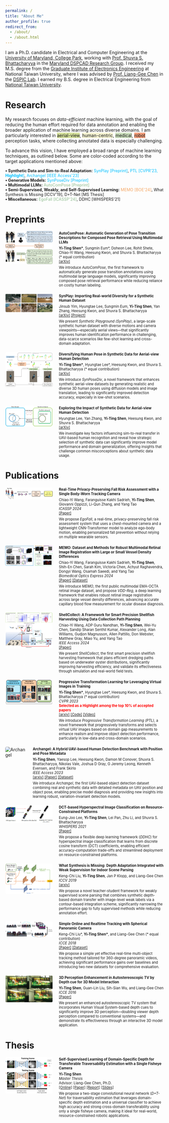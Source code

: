 ```yaml
---
permalink: /
title: "About Me"
author_profile: true
redirect_from: 
  - /about/
  - /about.html
---
```


I am a Ph.D. candidate in Electrical and Computer Engineering at the [University of Maryland, College Park](https://ece.umd.edu/), working with [Prof. Shuvra S. Bhattacharyya](https://user.eng.umd.edu/~ssb/) in the [Maryland DSPCAD Research Group](https://code.umd.edu/dspcad-pub/dspcadwiki/-/wikis/Maryland-DSPCAD-Research-Group). I received my M.S. degree from the [Graduate Institute of Electronics Engineering](https://giee.ntu.edu.tw/en/home/) at National Taiwan University, where I was advised by [Prof. Liang-Gee Chen](https://www.ee.ntu.edu.tw/profile1.php?id=26) in the [DSPIC Lab](https://homepage.ntu.edu.tw/~lgchen/index.html). I earned my B.S. degree in Electrical Engineering from [National Taiwan University](https://web.ee.ntu.edu.tw/eng/index.php).

Research
======
My research focuses on <em>data-efficient</em> machine learning, with the goal of reducing the human effort required for data annotation and enabling the broader application of machine learning across diverse domains. I am particularly interested in <span style="background-color: #d4e09b;">aerial-view</span>, <span style="background-color: #f6f4d2;">human-centric</span>, <span style="background-color: #cbdfbd;">medical</span>, <span style="background-color: #f19c79;">robot</span> perception tasks, where collecting annotated data is especially challenging.

To advance this vision, I have employed a broad range of machine learning techniques, as outlined below. Some are color-coded according to the target applications mentioned above:
<div style="font-size: 0.9em; margin-top: 0; margin-bottom: 20px;">
<strong>&bull; Synthetic Data and Sim-to-Real Adaptation:</strong> <span style="color: DeepSkyBlue;">SynPlay [Preprint]</span>, <span style="color: DeepSkyBlue;">PTL [CVPR'23, <strong>Highlight</strong>]</span>, <span style="color: DeepSkyBlue;">Archangel [IEEE Access'23]</span><br>
<strong>&bull; Generative Models:</strong> <span style="color: DeepSkyBlue;">SynPoseDiv [Preprint]</span><br>
<strong>&bull; Multimodal LLMs:</strong> <span style="color: DarkSeaGreen;">AutoComPose [Preprint]</span><br>
<strong>&bull; Semi-Supervised, Weakly, and Self-Supervised Learning:</strong> <span style="color: SandyBrown;">MEMO [BOE'24]</span>, What Synthesis is Missing [ICCV'19], D+T-Net [MS Thesis]<br>
<strong>&bull; Miscellaneous:</strong> <span style="color: DarkSeaGreen;">EgoFall [ICASSP'24]</span>, DDHC [WHISPERS'21]<br>
</div>

Preprints
======
<div style="display: flex; align-items: flex-start; margin-top: 20px; margin-bottom: 20px; position: relative;">
  <img src="/images/autocompose.jpg" alt="AutoComPose" style="width: 150px; height: auto; margin-right: 20px; border-radius: 4px;" class="original-image">
  <div>
    <h3 style="margin: 0; font-size: 0.8em;">
      AutoComPose: Automatic Generation of Pose Transition Descriptions for Composed Pose Retrieval Using Multimodal LLMs
    </h3>
    <p style="margin: 5px 0; font-size: 0.8em;">
      <strong>Yi-Ting Shen*</strong>, Sungmin Eum*, Doheon Lee, Rohit Shete, Chiao-Yi Wang, Heesung Kwon, and Shuvra S. Bhattacharyya (* equal contribution)
      <br>
      <a href="https://arxiv.org/abs/2503.22884">[arXiv]</a>
    </p>
    <p style="margin: 0; font-size: 0.8em;">
      We introduce <em>AutoComPose</em>, the first framework to automatically generate pose transition annotations using multimodal large language models, significantly improving composed pose retrieval performance while reducing reliance on costly human labeling.
    </p>
  </div>
  <div class="enlarged-image-container">
    <img src="/images/autocompose.jpg" alt="AutoComPose Enlarged" class="enlarged-image">
  </div>
</div>

<div style="display: flex; align-items: flex-start; margin-bottom: 20px; position: relative;">
  <img src="/images/synplay.png" alt="SynPlay" style="width: 150px; height: auto; margin-right: 20px; border-radius: 4px;" class="original-image">
  <div>
    <h3 style="margin: 0; font-size: 0.8em;">
      SynPlay: Importing Real-world Diversity for a Synthetic Human Dataset
    </h3>
    <p style="margin: 5px 0; font-size: 0.8em;">
      Jinsub Yim, Hyungtae Lee, Sungmin Eum, <strong>Yi-Ting Shen</strong>, Yan Zhang, Heesung Kwon, and Shuvra S. Bhattacharyya
      <br>
      <a href="https://arxiv.org/abs/2408.11814">[arXiv]</a> <a href="https://synplaydataset.github.io/">[Project]</a>
    </p>
    <p style="margin: 0; font-size: 0.8em;">
      We present <em>Synthetic Playground (SynPlay)</em>, a large-scale synthetic human dataset with diverse motions and camera viewpoints—especially aerial views—that significantly improves human identification performance in challenging, data-scarce scenarios like few-shot learning and cross-domain adaptation.
    </p>
  </div>
  <div class="enlarged-image-container">
    <img src="/images/synplay.png" alt="SynPlay Enlarged" class="enlarged-image">
  </div>
</div>

<div style="display: flex; align-items: flex-start; margin-bottom: 20px; position: relative;">
  <img src="/images/synposediv.jpg" alt="SynPoseDiv" style="width: 150px; height: auto; margin-right: 20px; border-radius: 4px;" class="original-image">
  <div>
    <h3 style="margin: 0; font-size: 0.8em;">
      Diversifying Human Pose in Synthetic Data for Aerial-view Human Detection
    </h3>
    <p style="margin: 5px 0; font-size: 0.8em;">
      <strong>Yi-Ting Shen*</strong>, Hyungtae Lee*, Heesung Kwon, and Shuvra S. Bhattacharyya (* equal contribution)
      <br>
      <a href="https://arxiv.org/abs/2405.15939">[arXiv]</a>
    </p>
    <p style="margin: 0; font-size: 0.8em;">
      We introduce <em>SynPoseDiv</em>, a novel framework that enhances synthetic aerial-view datasets by generating realistic and diverse 3D human poses using diffusion models and image translation, leading to significantly improved detection accuracy, especially in low-shot scenarios.
    </p>
  </div>
  <div class="enlarged-image-container">
    <img src="/images/synposediv.jpg" alt="SynPoseDiv Enlarged" class="enlarged-image">
  </div>
</div>

<div style="display: flex; align-items: flex-start; margin-bottom: 20px; position: relative;">
  <img src="/images/synanalysis.jpg" alt="SynAnalysis" style="width: 150px; height: auto; margin-right: 20px; border-radius: 4px;" class="original-image">
  <div>
    <h3 style="margin: 0; font-size: 0.8em;">
      Exploring the Impact of Synthetic Data for Aerial-view Human Detection
    </h3>
    <p style="margin: 5px 0; font-size: 0.8em;">
      Hyungtae Lee, Yan Zhang, <strong>Yi-Ting Shen</strong>, Heesung Kwon, and Shuvra S. Bhattacharyya
      <br>
      <a href="https://arxiv.org/abs/2405.15203">[arXiv]</a>
    </p>
    <p style="margin: 0; font-size: 0.8em;">
      We investigate key factors influencing sim-to-real transfer in UAV-based human recognition and reveal how strategic selection of synthetic data can significantly improve model performance and domain generalization, offering insights that challenge common misconceptions about synthetic data usage.
    </p>
  </div>
  <div class="enlarged-image-container">
    <img src="/images/synanalysis.jpg" alt="SynAnalysis Enlarged" class="enlarged-image">
  </div>
</div>

Publications
======
<div style="display: flex; align-items: flex-start; margin-top: 20px; margin-bottom: 20px; position: relative;">
  <img src="/images/egofall.jpg" alt="EgoFall" style="width: 150px; height: auto; margin-right: 20px; border-radius: 4px;" class="original-image">
  <div>
    <h3 style="margin: 0; font-size: 0.8em;">
      Real-Time Privacy-Preserving Fall Risk Assessment with a Single Body-Worn Tracking Camera
    </h3>
    <p style="margin: 5px 0; font-size: 0.8em;">
      Chiao-Yi Wang, Faranguisse Kakhi Sadrieh, <strong>Yi-Ting Shen</strong>, Giovanni Oppizzi, Li-Qun Zhang, and Yang Tao
      <br>
      <em>ICASSP 2024</em>
      <br>
      <a href="https://ieeexplore.ieee.org/document/10447770">[Paper]</a>
    </p>
    <p style="margin: 0; font-size: 0.8em;">
      We propose <em>EgoFall</em>, a real-time, privacy-preserving fall risk assessment system that uses a chest-mounted camera and a lightweight CNN-Transformer model to analyze ego-body motion, enabling personalized fall prevention without relying on multiple wearable sensors.
    </p>
  </div>
  <div class="enlarged-image-container">
    <img src="/images/egofall.jpg" alt="EgoFall Enlarged" class="enlarged-image">
  </div>
</div>

<div style="display: flex; align-items: flex-start; margin-bottom: 20px; position: relative;">
  <img src="/images/memo.jpg" alt="MEMO" style="width: 150px; height: auto; margin-right: 20px; border-radius: 4px;" class="original-image">
  <div>
    <h3 style="margin: 0; font-size: 0.8em;">
      MEMO: Dataset and Methods for Robust Multimodal Retinal Image Registration with Large or Small Vessel Density Differences
    </h3>
    <p style="margin: 5px 0; font-size: 0.8em;">
      Chiao-Yi Wang, Faranguisse Kakhi Sadrieh, <strong>Yi-Ting Shen</strong>, Shih-En Chen, Sarah Kim, Victoria Chen, Achyut Raghavendra, Dongyi Wang, Osamah Saeedi, and Yang Tao
      <br>
      <em>Biomedical Optics Express 2024</em>
      <br>
      <a href="https://opg.optica.org/boe/fulltext.cfm?uri=boe-15-5-3457&id=549452">[Paper]</a> <a href="https://chiaoyiwang0424.github.io/MEMO/">[Dataset]</a>
    </p>
    <p style="margin: 0; font-size: 0.8em;">
      We introduce <em>MEMO</em>, the first public multimodal EMA-OCTA retinal image dataset, and propose <em>VDD-Reg</em>, a deep learning framework that enables robust retinal image registration across large vessel density differences, advancing accurate capillary blood flow measurement for ocular disease diagnosis.
    </p>
  </div>
  <div class="enlarged-image-container">
    <img src="/images/memo.jpg" alt="MEMO Enlarged" class="enlarged-image">
  </div>
</div>

<div style="display: flex; align-items: flex-start; margin-bottom: 20px; position: relative;">
  <img src="/images/shellcollect.jpg" alt="ShellCollect" style="width: 150px; height: auto; margin-right: 20px; border-radius: 4px;" class="original-image">
  <div>
    <h3 style="margin: 0; font-size: 0.8em;">
      ShellCollect: A Framework for Smart Precision Shellfish Harvesting Using Data Collection Path Planning
    </h3>
    <p style="margin: 5px 0; font-size: 0.8em;">
      Chiao-Yi Wang, ADP Guru Nandhan, <strong>Yi-Ting Shen</strong>, Wei-Yu Chen, Sandip Sharan Senthil Kumar, Alexander Long, Alan Williams, Gudjon Magnusson, Allen Pattillo, Don Webster, Matthew Gray, Miao Yu, and Yang Tao
      <br>
      <em>IEEE Access 2024</em>
      <br>
      <a href="https://ieeexplore.ieee.org/document/10766580">[Paper]</a>
    </p>
    <p style="margin: 0; font-size: 0.8em;">
      We present <em>ShellCollect</em>, the first smart precision shellfish harvesting framework that plans efficient dredging paths based on underwater oyster distributions, significantly improving harvesting efficiency, and validate its effectiveness through simulation and real-world field tests.
    </p>
  </div>
  <div class="enlarged-image-container">
    <img src="/images/shellcollect.jpg" alt="ShellCollect Enlarged" class="enlarged-image">
  </div>
</div>

<div style="display: flex; align-items: flex-start; margin-bottom: 20px; position: relative;">
  <img src="/images/ptl.png" alt="PTL" style="width: 150px; height: auto; margin-right: 20px; border-radius: 4px;" class="original-image">
  <div>
    <h3 style="margin: 0; font-size: 0.8em;">
      Progressive Transformation Learning for Leveraging Virtual Images in Training
    </h3>
    <p style="margin: 5px 0; font-size: 0.8em;">
      <strong>Yi-Ting Shen*</strong>, Hyungtae Lee*, Heesung Kwon, and Shuvra S. Bhattacharyya (* equal contribution)
      <br>
      <em>CVPR 2023</em>
      <br>
      <strong style="color: red;">Selected as a Highlight among the top 10% of accepted papers</strong>
      <br>
      <a href="https://arxiv.org/abs/2211.01778">[arxiv]</a> <a href="https://gitlab.umiacs.umd.edu/dspcad/ptl-release">[Code]</a> <a href="https://www.youtube.com/watch?v=-P1pyGn-1zw&ab_channel=Yi-TingShen">[Video]</a>
    </p>
    <p style="margin: 0; font-size: 0.8em;">
      We introduce <em>Progressive Transformation Learning (PTL)</em>, a novel framework that progressively transforms and selects virtual UAV images based on domain gap measurements to enhance realism and improve object detection performance, particularly in low-data and cross-domain scenarios.
    </p>
  </div>
  <div class="enlarged-image-container">
    <img src="/images/ptl.png" alt="PTL Enlarged" class="enlarged-image">
  </div>
</div>

<div style="display: flex; align-items: flex-start; margin-bottom: 20px; position: relative;">
  <img src="/images/archangel.png" alt="Archangel" style="width: 150px; height: auto; margin-right: 20px; border-radius: 4px;" class="original-image">
  <div>
    <h3 style="margin: 0; font-size: 0.8em;">
      Archangel: A Hybrid UAV-based Human Detection Benchmark with Position and Pose Metadata
    </h3>
    <p style="margin: 5px 0; font-size: 0.8em;">
      <strong>Yi-Ting Shen</strong>, Yaesop Lee, Heesung Kwon, Damon M Conover, Shuvra S. Bhattacharyya, Nikolas Vale, Joshua D Gray, G Jeremy Leong, Kenneth Evensen, and Frank Skirlo
      <br>
      <em>IEEE Access 2023</em>
      <br>
      <a href="https://arxiv.org/abs/2209.00128">[arxiv]</a> <a href="https://ieeexplore.ieee.org/abstract/document/10196325">[Paper]</a> <a href="https://a2i2-archangel.vision/">[Dataset]</a>
    </p>
    <p style="margin: 0; font-size: 0.8em;">
      We introduce <em>Archangel</em>, the first UAV-based object detection dataset combining real and synthetic data with detailed metadata on UAV position and object pose, enabling precise model diagnosis and providing new insights into learning robust, variation-invariant detection models.
    </p>
  </div>
  <div class="enlarged-image-container">
    <img src="/images/archangel.png" alt="Archangel Enlarged" class="enlarged-image">
  </div>
</div>

<div style="display: flex; align-items: flex-start; margin-bottom: 20px; position: relative;">
  <img src="/images/ddhc.png" alt="DDHC" style="width: 150px; height: auto; margin-right: 20px; border-radius: 4px;" class="original-image">
  <div>
    <h3 style="margin: 0; font-size: 0.8em;">
      DCT-based Hyperspectral Image Classification on Resource-Constrained Platforms
    </h3>
    <p style="margin: 5px 0; font-size: 0.8em;">
      Eung-Joo Lee, <strong>Yi-Ting Shen</strong>, Lei Pan, Zhu Li, and Shuvra S. Bhattacharyya
      <br>
      <em>WHISPERS 2021</em>
      <br>
      <a href="https://ieeexplore.ieee.org/document/9483973">[Paper]</a>
    </p>
    <p style="margin: 0; font-size: 0.8em;">
      We propose a flexible deep learning framework (<em>DDHC</em>) for hyperspectral image classification that learns from discrete cosine transform (DCT) coefficients, enabling efficient accuracy–computation trade-offs and streamlined deployment on resource-constrained platforms.
    </p>
  </div>
  <div class="enlarged-image-container">
    <img src="/images/ddhc.png" alt="DDHC Enlarged" class="enlarged-image">
  </div>
</div>

<div style="display: flex; align-items: flex-start; margin-bottom: 20px; position: relative;">
  <img src="/images/depthweak.png" alt="DepthWeak" style="width: 150px; height: auto; margin-right: 20px; border-radius: 4px;" class="original-image">
  <div>
    <h3 style="margin: 0; font-size: 0.8em;">
      What Synthesis is Missing: Depth Adaptation Integrated with Weak Supervision for Indoor Scene Parsing
    </h3>
    <p style="margin: 5px 0; font-size: 0.8em;">
      Keng-Chi Liu, <strong>Yi-Ting Shen</strong>, Jan P Klopp, and Liang-Gee Chen
      <br>
      <em>ICCV 2019</em>
      <br>
      <a href="https://arxiv.org/abs/1903.09781">[arxiv]</a>
    </p>
    <p style="margin: 0; font-size: 0.8em;">
      We propose a novel teacher-student framework for weakly supervised scene parsing that combines synthetic depth-based domain transfer with image-level weak labels via a contour-based integration scheme, significantly narrowing the performance gap to fully supervised methods while reducing annotation effort.
    </p>
  </div>
  <div class="enlarged-image-container">
    <img src="/images/depthweak.png" alt="DepthWeak Enlarged" class="enlarged-image">
  </div>
</div>

<div style="display: flex; align-items: flex-start; margin-bottom: 20px; position: relative;">
  <img src="/images/deepsortspc.png" alt="DeepSortSPC" style="width: 150px; height: auto; margin-right: 20px; border-radius: 4px;" class="original-image">
  <div>
    <h3 style="margin: 0; font-size: 0.8em;">
      Simple Online and Realtime Tracking with Spherical Panoramic Camera
    </h3>
    <p style="margin: 5px 0; font-size: 0.8em;">
      Keng-Chi Liu*, <strong>Yi-Ting Shen*</strong>, and Liang-Gee Chen (* equal contribution)
      <br>
      <em>ICCE 2018</em>
      <br>
      <a href="https://ieeexplore.ieee.org/document/8326132">[Paper]</a> <a href="https://github.com/KengChiLiu/MOT360?tab=readme-ov-file">[Dataset]</a>
    </p>
    <p style="margin: 0; font-size: 0.8em;">
      We propose a simple yet effective real-time multi-object tracking method tailored for 360-degree panoramic videos, achieving significant performance gains over baselines and introducing two new datasets for comprehensive evaluation.
    </p>
  </div>
  <div class="enlarged-image-container">
    <img src="/images/deepsortspc.png" alt="DeepSortSPC Enlarged" class="enlarged-image">
  </div>
</div>

<div style="display: flex; align-items: flex-start; margin-bottom: 20px; position: relative;">
  <img src="/images/depthcue.png" alt="DepthCue" style="width: 150px; height: auto; margin-right: 20px; border-radius: 4px;" class="original-image">
  <div>
    <h3 style="margin: 0; font-size: 0.8em;">
      3D Perception Enhancement in Autostereoscopic TV by Depth cue for 3D Model Interaction
    </h3>
    <p style="margin: 5px 0; font-size: 0.8em;">
      <strong>Yi-Ting Shen</strong>, Guan-Lin Liu, Sih-Sian Wu, and Liang-Gee Chen
      <br>
      <em>ICCE 2016</em>
      <br>
      <a href="https://ieeexplore.ieee.org/abstract/document/7430613">[Paper]</a>
    </p>
    <p style="margin: 0; font-size: 0.8em;">
      We present an enhanced autostereoscopic TV system that incorporates Human Visual System-based depth cues to significantly improve 3D perception—doubling viewer depth perception compared to conventional systems—and demonstrate its effectiveness through an interactive 3D model application.
    </p>
  </div>
  <div class="enlarged-image-container">
    <img src="/images/depthcue.png" alt="DepthCue Enlarged" class="enlarged-image">
  </div>
</div>

Thesis
======
<div style="display: flex; align-items: flex-start; margin-top: 20px; margin-bottom: 20px; position: relative;">
  <img src="/images/depthte.png" alt="DepthTE" style="width: 150px; height: auto; margin-right: 20px; border-radius: 4px;" class="original-image">
  <div>
    <h3 style="margin: 0; font-size: 0.8em;">
      Self-Supervised Learning of Domain-Specific Depth for Transferable Traversability Estimation with a Single Fisheye Camera
    </h3>
    <p style="margin: 5px 0; font-size: 0.8em;">
      <strong>Yi-Ting Shen</strong>
      <br>
      <em>Master Thesis</em>
      <br>
      Advisor: Liang-Gee Chen, Ph.D.
      <br>
      <a href="https://tdr.lib.ntu.edu.tw/handle/123456789/71498?locale=en">[Online]</a> <a href="https://drive.google.com/file/d/1M7YkesgWuoeVZX4T1dj7P1VB3aB0D80T/view?usp=sharing">[Paper]</a> <a href="https://drive.google.com/file/d/1Tse_RuSItM2cUVjQ291Y-icbnumZfE5O/view?usp=sharing">[Report]</a> <a href="https://drive.google.com/file/d/1l8Z7pJ3JbshEKM-AQ2pUdF6Uf4k7hqbz/view?usp=sharing">[Slides]</a>
    </p>
    <p style="margin: 0; font-size: 0.8em;">
      We propose a two-stage convolutional neural network (<em>D+T-Net</em>) for traversability estimation that leverages domain-specific depth estimation and a universal classifier to achieve high accuracy and strong cross-domain transferability using only a single fisheye camera, making it ideal for real-world, resource-constrained robotic applications.
    </p>
  </div>
  <div class="enlarged-image-container">
    <img src="/images/depthte.png" alt="DepthTE Enlarged" class="enlarged-image">
  </div>
</div>

<style>
/* Add this CSS to your page or a linked stylesheet */
.original-image {
  z-index: 1;
}

.enlarged-image-container {
  display: none;
  position: absolute;
  top: 0;
  left: 170px; /* Adjust to position beside the original image */
  z-index: 10; /* Ensure it appears above other elements */
}

.enlarged-image {
  width: 600px; /* Adjust size for enlargement */
  height: auto;
  border: 2px solid #ccc; /* Optional: Add a border for better visibility */
  background: white; /* Optional: Add a background to avoid overlap issues */
}

.original-image:hover ~ .enlarged-image-container {
  display: block;
}
</style>